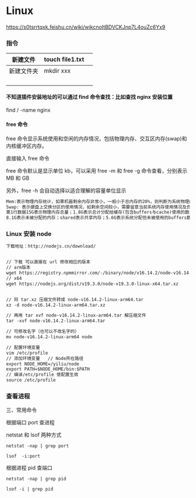 # Linux

https://s0tsrrtqxk.feishu.cn/wiki/wikcnoItBDVCKJnp7L4ouZc6Yx9

### 指令

| 新建文件   | touch file1.txt |     |
| ---------- | --------------- | --- |
| 新建文件夹 | mkdir xxx       |     |
|            |                 |     |
|            |                 |     |
|            |                 |     |
|            |                 |     |

#### 不知道插件安装地址的可以通过 find 命令查找：比如查找 nginx 安装位置

find / -name nginx

#### **free 命令**

free 命令显示系统使用和空闲的内存情况，包括物理内存、交互区内存(swap)和内核缓冲区内存。

直接输入 free 命令

free 命令默认是显示单位 kb，可以采用 free -m 和 free -g 命令查看，分别表示 MB 和 GB

另外，free -h 会自动选择以适合理解的容量单位显示

```Markdown
Mem:表示物理内存统计，如果机器剩余内存非常小，一般小于总内存的20%，则判断为系统物理内存不够
Swap: 表示硬盘上交换分区的使用情况，如剩余空间较小，需要留意当前系统内存使用情况及负载，当Swap的used值大于0时，则表示操作系统物理内存不够，已经开始使用硬盘内存了。
第1行数据15G表示物理内存总量；1.8G表示总计分配给缓存(包含buffers与cache)使用的数量，但其中可能部分缓存并未实际使用；
8.1G表示未被分配的内存；shared表示共享内存；5.6G表示系统分配但未被使用的buffers数量；13G表示系统分配但未被使用的available数量
```

### Linux 安装 node

```Markdown
下载地址：http://nodejs.cn/download/


// 下载 可以直接在 url 修改相应的版本
// arm版本
wget https://registry.npmmirror.com/-/binary/node/v16.14.2/node-v16.14.2-linux-arm64.tar.xz
// x64
wget https://nodejs.org/dist/v19.3.0/node-v19.3.0-linux-x64.tar.xz


// 将 tar.xz 压缩文件转成 node-v16.14.2-linux-arm64.tar
xz -d node-v16.14.2-linux-arm64.tar.xz

// 再用 tar xvf node-v16.14.2-linux-arm64.tar 解压缩文件
tar -xvf node-v16.14.2-linux-arm64.tar

// 可修改名字（也可以不改名字的）
mv node-v16.14.2-linux-arm64 node

// 配置环境变量
vim /etc/profile
// 添加环境变量   // Node所在路径
export NODE_HOME=/yiliu/node
export PATH=$NODE_HOME/bin:$PATH
// 编译/etc/profile 使配置生效
source /etc/profile
```

### 查看进程

三、常用命令

根据端口 port 查进程

netstat 和 lsof 两种方式

```Shell
netstat -nap | grep port

lsof  -i:port
```

根据进程 pid 查端口

```Shell
netstat -nap | grep pid

lsof -i | grep pid
```
